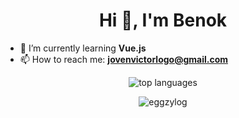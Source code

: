 <h1 align="center">Hi 👋, I'm Benok</h1>

- 🌱 I’m currently learning **Vue.js**
- 📫 How to reach me: **jovenvictorlogo@gmail.com**

<div align="center">
  <p><img align="center" src="https://github-readme-stats.vercel.app/api/top-langs/?username=eggzylog&layout=donut&hide=batchfile,html,css" alt="top languages" /></p>
  
  <p><img align="center" src="https://github-readme-streak-stats.herokuapp.com/?user=eggzylog&" alt="eggzylog" /></p>
</div>
